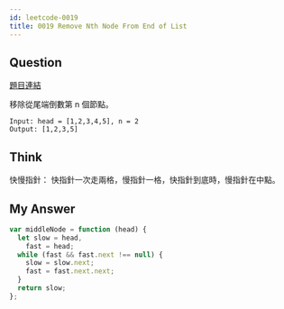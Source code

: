 ```yaml
---
id: leetcode-0019
title: 0019 Remove Nth Node From End of List
---
```


## Question

[題目連結](https://leetcode.com/problems/remove-nth-node-from-end-of-list/)

移除從尾端倒數第 n 個節點。

```
Input: head = [1,2,3,4,5], n = 2
Output: [1,2,3,5]
```

## Think

快慢指針：
快指針一次走兩格，慢指針一格，快指針到底時，慢指針在中點。

## My Answer

```js
var middleNode = function (head) {
  let slow = head,
    fast = head;
  while (fast && fast.next !== null) {
    slow = slow.next;
    fast = fast.next.next;
  }
  return slow;
};
```
